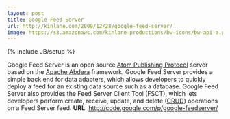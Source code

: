 ```yaml
---
layout: post
title: Google Feed Server
url: http://kinlane.com/2009/12/28/google-feed-server/
image: https://s3.amazonaws.com/kinlane-productions/bw-icons/bw-api-a.png
---
```

{% include JB/setup %}
<p>
     Google Feed Server is an open source <a title="Atom (standard)" rel="wikipedia" href="http://en.wikipedia.org/wiki/Atom_%28standard%29">Atom Publishing Protocol</a> server based on the <a title="Apache Abdera" rel="homepage" href="http://incubator.apache.org/abdera/">Apache Abdera</a> framework. Google Feed Server provides a simple back end for data adapters, which allows developers to quickly deploy a feed for an existing data source such as a database. Google Feed Server also provides the Feed Server Client Tool (FSCT), which lets developers perform create, receive, update, and delete (<a title="Create, read, update and delete" rel="wikipedia" href="http://en.wikipedia.org/wiki/Create%2C_read%2C_update_and_delete">CRUD</a>) operations on a Feed Server feed. <strong>URL:</strong> <a href="http://code.google.com/p/google-feedserver/">http://code.google.com/p/google-feedserver/</a>
</p>
